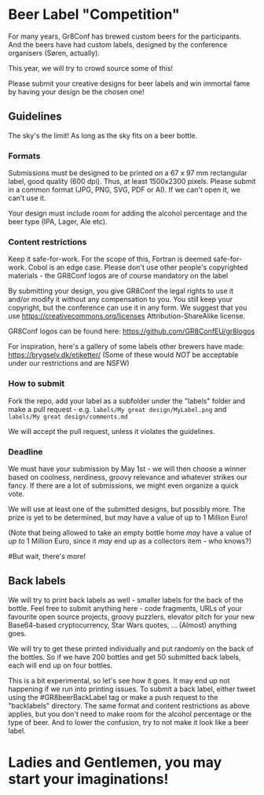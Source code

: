 # Beer Label "Competition" 

For many years, Gr8Conf has brewed custom beers for the participants.
And the beers have had custom labels, designed by the conference organisers (Søren, actually).

This year, we will try to crowd source some of this!

Please submit your creative designs for beer labels and win immortal fame by having your design be the chosen one!

## Guidelines
The sky's the limit! As long as the sky fits on a beer bottle.

### Formats
Submissions must be designed to be printed on a 67 x 97 mm rectangular label, good quality (600 dpi). 
Thus, at least 1500x2300 pixels. Please submit in a common format (JPG, PNG, SVG, PDF or AI). 
If we can't open it, we can't use it. 

Your design must include room for adding the alcohol percentage and the beer type (IPA, Lager, Ale etc).

### Content restrictions
Keep it safe-for-work. For the scope of this, Fortran is deemed safe-for-work. Cobol is an edge case.
Please don't use other people's copyrighted materials - the GR8Conf logos are of course mandatory on the label


By submitting your design, you give GR8Conf the legal rights to use it and/or modify it without any compensation to you. 
You still keep your copyright, but the conference can use it in any form. We suggest that you use https://creativecommons.org/licenses
Attribution-ShareAlike license.

GR8Conf logos can be found here: https://github.com/GR8ConfEU/gr8logos

For inspiration, here's a gallery of some labels other brewers have made: https://brygselv.dk/etiketter/
(Some of these would *NOT* be acceptable under our restrictions and are NSFW) 
 
### How to submit

Fork the repo, add your label as a subfolder under the "labels" folder and make a pull request - e.g.
  `labels/My great design/MyLabel.png` and `labels/My great design/comments.md`

We will accept the pull request, unless it violates the guidelines. 

### Deadline
We must have your submission by May 1st - we will then choose a winner based on coolness, nerdiness, groovy relevance 
and whatever strikes our fancy. If there are a lot of submissions, we might even organize a quick vote.

We will use at least one of the submitted designs, but possibly more. The prize is yet to be determined, but _may_ have a 
value of up to 1 Million Euro! 

(Note that being allowed to take an empty bottle home *may* have a value of *up to* 1 Million Euro, 
since it *may* end up as a collectors item - who knows?)

#But wait, there's more!


## Back labels

We will try to print back labels as well - smaller labels for the back of the bottle.
Feel free to submit anything here - code fragments, URLs of your favourite open source projects, groovy puzzlers, 
elevator pitch for your new Base64-based cryptocurrency, Star Wars quotes, ...
(Almost) anything goes.

We will try to get these printed individually and put randomly on the back of the bottles. So if we have 200 bottles and get 50 
submitted back labels, each will end up on four bottles.   

This is a bit experimental, so let's see how it goes. It may end up not happening if we run into printing issues.
To submit a back label, either tweet using the #GR8beerBackLabel tag or make a push request to the "backlabels" directory.
The same format and content restrictions as above applies, but you don't need to make room for the alcohol percentage or
the type of beer. And to lower the confusion, try to not make it look like a beer label. 

# Ladies and Gentlemen, you may start your imaginations!
